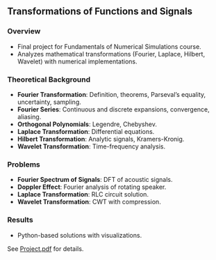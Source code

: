## Transformations of Functions and Signals

### Overview
- Final project for Fundamentals of Numerical Simulations course.
- Analyzes mathematical transformations (Fourier, Laplace, Hilbert, Wavelet) with numerical implementations.

### Theoretical Background
- **Fourier Transformation**: Definition, theorems, Parseval’s equality, uncertainty, sampling.
- **Fourier Series**: Continuous and discrete expansions, convergence, aliasing.
- **Orthogonal Polynomials**: Legendre, Chebyshev.
- **Laplace Transformation**: Differential equations.
- **Hilbert Transformation**: Analytic signals, Kramers-Kronig.
- **Wavelet Transformation**: Time-frequency analysis.

### Problems
- **Fourier Spectrum of Signals**: DFT of acoustic signals.
- **Doppler Effect**: Fourier analysis of rotating speaker.
- **Laplace Transformation**: RLC circuit solution.
- **Wavelet Transformation**: CWT with compression.

### Results
- Python-based solutions with visualizations.

See [Project.pdf](https://github.com/MinaShiri-Physics/Fundamentals-of-Numerical-Simulation-in-Physics/blob/main/Final%20Project/Project.pdf) for details.
